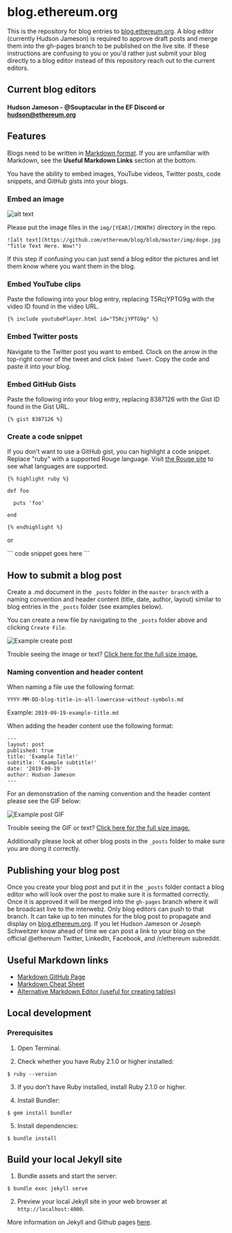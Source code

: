 # blog.ethereum.org

This is the repository for blog entries to [blog.ethereum.org](https://blog.ethereum.org). A blog editor (currently Hudson Jameson) is required to approve draft posts and merge them into the gh-pages branch to be published on the live site. If these instructions are confusing to you or you'd rather just submit your blog directly to a blog editor instead of this repository reach out to the current editors.

## Current blog editors
#### Hudson Jameson - @Souptacular in the EF Discord or hudson@ethereum.org

## Features
Blogs need to be written in [Markdown format](https://guides.github.com/features/mastering-markdown/). If you are unfamiliar with Markdown, see the **Useful Markdown Links** section at the bottom.

You have the ability to embed images, YouTube videos, Twitter posts, code snippets, and GitHub gists into your blogs.

### Embed an image
![alt text](https://github.com/ethereum/blog/blob/master/img/doge.jpg "Mouseover Text Here. Wow!")

Please put the image files in the `img/[YEAR]/[MONTH]` directory in the repo.

```
![alt text](https://github.com/ethereum/blog/blob/master/img/doge.jpg "Title Text Here. Wow!")
```

If this step if confusing you can just send a blog editor the pictures and let them know where you want them in the blog.

### Embed YouTube clips
Paste the following into your blog entry, replacing T5RcjYPTG9g with the video ID found in the video URL.

`{% include youtubePlayer.html id="T5RcjYPTG9g" %}`

### Embed Twitter posts
Navigate to the Twitter post you want to embed. Clock on the arrow in the top-right corner of the tweet and click `Embed Tweet`. Copy the code and paste it into your blog.

### Embed GitHub Gists
Paste the following into your blog entry, replacing 8387126 with the Gist ID found in the Gist URL.

`{% gist 8387126 %}`

### Create a code snippet
If you don't want to use a GitHub gist, you can highlight a code snippet. Replace "ruby" with a supported Rouge language.
Visit [the Rouge site](http://rouge.jneen.net/) to see what languages are supported.

```
{% highlight ruby %}

def foo

  puts 'foo'

end

{% endhighlight %}
```

or

\```
code snippet goes here
\```

## How to submit a blog post
Create a .md document in the `_posts` folder in the `master branch` with a naming convention and header content (title, date, author, layout) similar to blog entries in the `_posts` folder (see examples below).

You can create a new file by navigating to the `_posts` folder above and clicking `Create File`.

![Example create post](https://blog.ethereum.org/img/2019/readme/new_file.png)

Trouble seeing the image or text? [Click here for the full size image.](https://blog.ethereum.org/img/2019/readme/new_file.png)

### Naming convention and header content
When naming a file use the following format:

`YYYY-MM-DD-blog-title-in-all-lowercase-without-symbols.md`

Example: `2019-09-19-example-title.md`

When adding the header content use the following format:

```
---
layout: post
published: true
title: 'Example Title!'
subtitle: 'Example subtitle!'
date: '2019-09-19'
author: Hudson Jameson
---
```

For an demonstration of the naming convention and the header content please see the GIF below:

![Example post GIF](https://blog.ethereum.org/img/2019/readme/create_post_ani.gif)

Trouble seeing the GIF or text? [Click here for the full size image.](https://blog.ethereum.org/img/2019/readme/create_post_ani.gif)

Additionally please look at other blog posts in the `_posts` folder to make sure you are doing it correctly.

## Publishing your blog post
Once you create your blog post and put it in the `_posts` folder contact a blog editor who will look over the post to make sure it is formatted correctly. Once it is approved it will be merged into the `gh-pages` branch where it will be broadcast live to the interwebz. Only blog editors can push to that branch. It can take up to ten minutes for the blog post to propagate and display on [blog.ethereum.org](blog.ethereum.org). If you let Hudson Jameson or Joseph Schweitzer know ahead of time we can post a link to your blog on the official @ethereum Twitter, LinkedIn, Facebook, and /r/ethereum subreddit.

## Useful Markdown links
- [Markdown GitHub Page](https://guides.github.com/features/mastering-markdown/)
- [Markdown Cheat Sheet](https://github.com/adam-p/markdown-here/wiki/Markdown-Cheatsheet)
- [Alternative Markdown Editor (useful for creating tables)](https://hackmd.io/)

## Local development

### Prerequisites

1. Open Terminal.

2. Check whether you have Ruby 2.1.0 or higher installed:

```
$ ruby --version
```

3. If you don't have Ruby installed, install Ruby 2.1.0 or higher.

4. Install Bundler:

```
$ gem install bundler
```

5. Install dependencies:

```
$ bundle install
```

## Build your local Jekyll site

1. Bundle assets and start the server:

```
$ bundle exec jekyll serve
```

2. Preview your local Jekyll site in your web browser at `http://localhost:4000`.

More information on Jekyll and Github pages [here](https://help.github.com/en/enterprise/2.14/user/articles/setting-up-your-github-pages-site-locally-with-jekyll).
